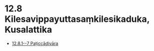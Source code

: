 

# 12.8 Kilesavippayuttasaṃkilesikaduka, Kusalattika

* [12.8.1--7 Paṭiccādivāra](12.8/12.8.1--7.md)




